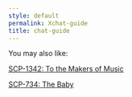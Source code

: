 ```yaml
---
style: default
permalink: Xchat-guide
title: chat-guide
---
```

You may also like:

[SCP-1342: To the Makers of Music](http://scp-wiki.net/scp-1342)

[SCP-734: The Baby](http://scp-wiki.net/scp-734)

